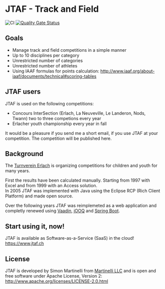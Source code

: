 # JTAF - Track and Field

![CI](https://github.com/martinellich/jtaf4/actions/workflows/ci.yml/badge.svg)
[![Quality Gate Status](https://sonarcloud.io/api/project_badges/measure?project=72services_jtaf4&metric=alert_status)](https://sonarcloud.io/summary/new_code?id=72services_jtaf4)

## Goals

- Manage track and field competitions in a simple manner
- Up to 10 disciplines per category
- Unrestricted number of categories
- Unrestricted number of athletes
- Using IAAF formulas for points calculation: http://www.iaaf.org/about-iaaf/documents/technical#scoring-tables

## JTAF users

JTAF is used on the following competitions:

- Concours InterSection (Erlach, La Neuveville, Le Landeron, Nods, Twann) two to three competions every year
- Erlacher youth championship every year in fall

It would be a pleasure if you send me a short email, if you use JTAF at your competition. The competition will be published here.

## Background

The [Turnverein Erlach](https://tverlach.ch) is organizing competitions for children and youth for many years.

First the results have been calculated manually. Starting from 1997 with Excel and from 1999 with an Access solution.<br>
In 2005 JTAF was implemented with Java using the Eclipse RCP (Rich Client Platform) and made open source.

Over the following years JTAF was reimplemeted as a web application and completly renewed using [Vaadin](https://www.vaadin.com),
[jOOQ](https://www.jooq.org) and [Spring Boot](https://spring.io/projects/spring-boot).

## Start using it, now!

JTAF is available as Software-as-a-Service (SaaS) in the cloud! https://www.jtaf.ch

## License

JTAF is developed by Simon Martinelli from [Martinelli LLC](https://martinelli.ch) and is open and free software under Apache
License, Version 2: http://www.apache.org/licenses/LICENSE-2.0.html
